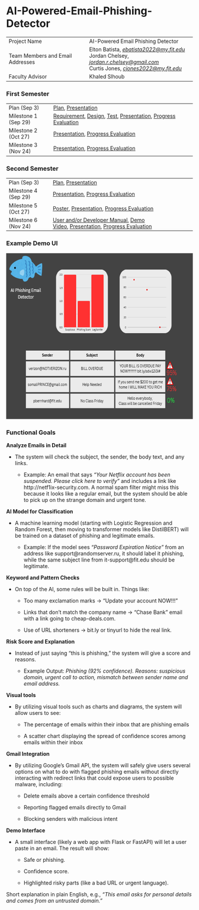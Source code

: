 # AI-Powered-Email-Phishing-Detector

|                                  |     |
| -------------------------------- | --- |
| Project Name                     | AI-Powered Email Phishing Detector |
| Team Members and Email Addresses | Elton Batista, *ebatista2022@my.fit.edu*<br/>Jordan Chelsey, *jordan.r.chelsey@gmail.com*<br/>Curtis Jones, *cjones2022@my.fit.edu*  |
| Faculty Advisor                  | Khaled Slhoub |

### First Semester

|                      |                                                                                                                                                                                                                                                                                                                                                                                     |
| -------------------- | ----------------------------------------------------------------------------------------------------------------------------------------------------------------------------------------------------------------------------------------------------------------------------------------------------------------------------------------------------------------------------------- |
| Plan (Sep 3)         | [Plan](https://github.com/curtisjones11304/AI-Powered-Email-Phishing-Detector/blob/main/Project%20Plan%20(1).pdf), [Presentation](https://github.com/curtisjones11304/AI-Powered-Email-Phishing-Detector/blob/main/AI-Powered%20Email%20Phishing%20Detector%20(1).pdf)                                                                                                                                                                                                                                      |
| Milestone 1 (Sep 29) | [Requirement](https://cs.fit.edu/~pkc/classes/seniorProjects/requirement.pdf), [Design](https://cs.fit.edu/~pkc/classes/seniorProjects/design.pdf), [Test](https://cs.fit.edu/~pkc/classes/seniorProjects/test.pdf), [Presentation](https://cs.fit.edu/~pkc/classes/seniorProjects/milestone1.pdf), [Progress Evaluation](https://cs.fit.edu/~pkc/classes/seniorProjects/eval1.pdf) |
| Milestone 2 (Oct 27) | [Presentation](https://cs.fit.edu/~pkc/classes/seniorProjects/milestone3.pdf), [Progress Evaluation](https://cs.fit.edu/~pkc/classes/seniorProjects/eval2.pdf)                                                                                                                                                                                                                      |
| Milestone 3 (Nov 24) | [Presentation](https://cs.fit.edu/~pkc/classes/seniorProjects/milestone3.pdf), [Progress Evaluation](https://cs.fit.edu/~pkc/classes/seniorProjects/eval3.pdf)                                                                                                                                                                                                                      |


### Second Semester

|                      |                                                                                                                                                                                                                                                                                                                                           |
| -------------------- | ----------------------------------------------------------------------------------------------------------------------------------------------------------------------------------------------------------------------------------------------------------------------------------------------------------------------------------------- |
| Plan (Sep 3)         | [Plan](https://cs.fit.edu/~pkc/classes/seniorProjects/plan2.pdf), [Presentation](https://cs.fit.edu/~pkc/classes/seniorProjects/plan2Pres.pdf)                                                                                                                                                                                            |
| Milestone 4 (Sep 29) | [Presentation](https://cs.fit.edu/~pkc/classes/seniorProjects/milestone4.pdf), [Progress Evaluation](https://cs.fit.edu/~pkc/classes/seniorProjects/eval4.pdf)                                                                                                                                                                            |
| Milestone 5 (Oct 27) | [Poster](https://cs.fit.edu/~pkc/classes/seniorProjects/poster.pdf), [Presentation](https://cs.fit.edu/~pkc/classes/seniorProjects/milestone5.pdf), [Progress Evaluation](https://cs.fit.edu/~pkc/classes/seniorProjects/eval5.pdf)                                                                                                       |
| Milestone 6 (Nov 24) | [User and/or Developer Manual](https://cs.fit.edu/~pkc/classes/seniorProjects/userManual.pdf), [Demo Video](https://cs.fit.edu/~pkc/classes/seniorProjects/demoVideo.jpg), [Presentation](https://cs.fit.edu/~pkc/classes/seniorProjects/milestone6.pdf), [Progress Evaluation](https://cs.fit.edu/~pkc/classes/seniorProjects/eval6.pdf) |

### Example Demo UI
<img width="648" height="446" alt="image" src="https://github.com/curtisjones11304/AI-Powered-Email-Phishing-Detector/blob/main/phishing%20UI.png" />

### Functional Goals
**Analyze Emails in Detail**
- The system will check the subject, the sender, the body text, and any links.

  - Example: An email that says _“Your Netflix account has been suspended. Please click here to verify”_ and includes a link like http\://netf1ix-security.com. A normal spam filter might miss this because it looks like a regular email, but the system should be able to pick up on the strange domain and urgent tone.

**AI Model for Classification**
- A machine learning model (starting with Logistic Regression and Random Forest, then moving to transformer models like DistilBERT) will be trained on a dataset of phishing and legitimate emails.

  - Example: If the model sees _“Password Expiration Notice”_ from an address like support\@randomserver.ru, it should label it phishing, while the same subject line from it-support\@fit.edu should be legitimate.

**Keyword and Pattern Checks**
- On top of the AI, some rules will be built in. Things like:

  - Too many exclamation marks → “Update your account NOW!!!”

  - Links that don’t match the company name → “Chase Bank” email with a link going to cheap-deals.com.

  - Use of URL shorteners → bit.ly or tinyurl to hide the real link.

**Risk Score and Explanation**
- Instead of just saying “this is phishing,” the system will give a score and reasons.

  - Example Output: _Phishing (92% confidence). Reasons: suspicious domain, urgent call to action, mismatch between sender name and email address._

**Visual tools**
- By utilizing visual tools such as charts and diagrams, the system will allow users to see:

  - The percentage of emails within their inbox that are phishing emails

  - A scatter chart displaying the spread of confidence scores among emails within their inbox

**Gmail Integration**
- By utilizing Google’s Gmail API, the system will safely give users several options on what to do with flagged phishing emails without directly interacting with redirect links that could expose users to possible malware, including:

  - Delete emails above a certain confidence threshold

  - Reporting flagged emails directly to Gmail

  - Blocking senders with malicious intent

**Demo Interface**
- A small interface (likely a web app with Flask or FastAPI) will let a user paste in an email. The result will show:

  - Safe or phishing.

  - Confidence score.

  - Highlighted risky parts (like a bad URL or urgent language).

Short explanation in plain English, e.g., _“This email asks for personal details and comes from an untrusted domain.”_



